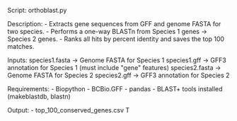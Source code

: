 Script: orthoblast.py

Description:
    - Extracts gene sequences from GFF and genome FASTA for two species.
    - Performs a one-way BLASTn from Species 1 genes → Species 2 genes.
    - Ranks all hits by percent identity and saves the top 100 matches.

Inputs:
    species1.fasta   → Genome FASTA for Species 1
    species1.gff     → GFF3 annotation for Species 1 (must include "gene" features)
    species2.fasta   → Genome FASTA for Species 2
    species2.gff     → GFF3 annotation for Species 2

Requirements:
    - Biopython
    - BCBio.GFF
    - pandas
    - BLAST+ tools installed (makeblastdb, blastn)

Output:
    - top_100_conserved_genes.csv
T
